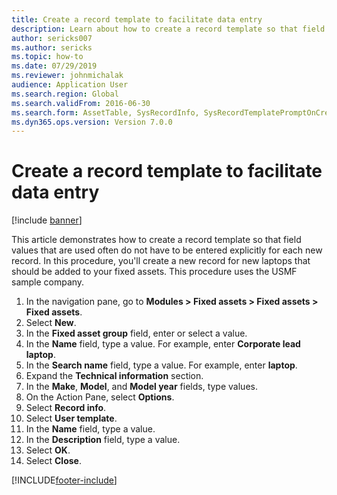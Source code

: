 ```yaml
---
title: Create a record template to facilitate data entry
description: Learn about how to create a record template so that field values that are used often do not have to be entered explicitly for each new record.
author: sericks007
ms.author: sericks
ms.topic: how-to
ms.date: 07/29/2019
ms.reviewer: johnmichalak
audience: Application User
ms.search.region: Global
ms.search.validFrom: 2016-06-30
ms.search.form: AssetTable, SysRecordInfo, SysRecordTemplatePromptOnCreate
ms.dyn365.ops.version: Version 7.0.0
---
```

# Create a record template to facilitate data entry

[!include [banner](../../../finance/includes/banner.md)]

This article demonstrates how to create a record template so that field values that are used often do not have to be entered explicitly for each new record. In this procedure, you'll create a new record for new laptops that should be added to your fixed assets. This procedure uses the USMF sample company.

1. In the navigation pane, go to **Modules > Fixed assets > Fixed assets > Fixed assets**.
2. Select **New**.
3. In the **Fixed asset group** field, enter or select a value.
4. In the **Name** field, type a value. For example, enter **Corporate lead laptop**.  
5. In the **Search name** field, type a value. For example, enter **laptop**.  
6. Expand the **Technical information** section.
7. In the **Make**, **Model**, and **Model year** fields, type values.
8. On the Action Pane, select **Options**.
9. Select **Record info**.
10. Select **User template**.
11. In the **Name** field, type a value.
12. In the **Description** field, type a value.
13. Select **OK**.
14. Select **Close**.



[!INCLUDE[footer-include](../../../includes/footer-banner.md)]
